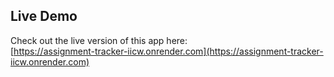 ## Live Demo

Check out the live version of this app here:  
[https://assignment-tracker-iicw.onrender.com](https://assignment-tracker-iicw.onrender.com)
